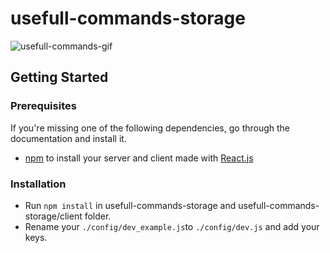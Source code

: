# usefull-commands-storage

![usefull-commands-gif](url?raw=true)

## Getting Started

### Prerequisites

If you're missing one of the following dependencies, go through the documentation and install it.

* [npm](https://www.npmjs.com/) to install your server and client made with [React.js](https://reactjs.org)

### Installation

* Run `npm install` in usefull-commands-storage and usefull-commands-storage/client folder.
* Rename your `./config/dev_example.js`to `./config/dev.js` and add your keys.
